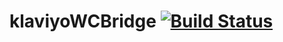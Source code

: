 # klaviyoWCBridge [![Build Status](https://travis-ci.com/ceIia/klaviyoWCBridge.svg?branch=master)](https://travis-ci.com/ceIia/klaviyoWCBridge)
